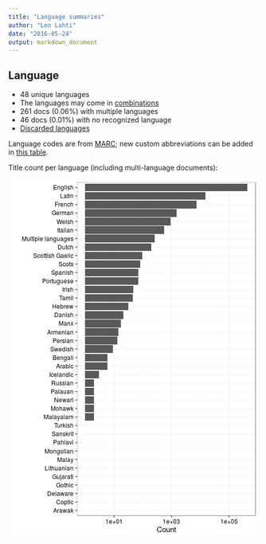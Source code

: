 ```yaml
---
title: "Language summaries"
author: "Leo Lahti"
date: "2016-05-24"
output: markdown_document
---
```


## Language

 * 48 unique languages
 * The languages may come in [combinations](output.tables/language_conversions.csv)
 * 261 docs (0.06%) with multiple languages
 * 46 docs (0.01%) with no recognized language 
 * [Discarded languages](output.tables/language_discarded.csv)

Language codes are from [MARC](http://www.loc.gov/marc/languages/language_code.html); new custom abbreviations can be added in [this table](https://github.com/rOpenGov/bibliographica/blob/master/inst/extdata/language_abbreviations.csv).

Title count per language (including multi-language documents):

![plot of chunk summarylang](figure/summarylang-1.png)

